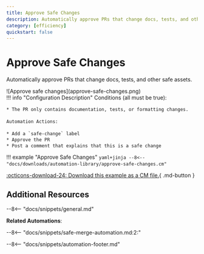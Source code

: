 ```yaml
---
title: Approve Safe Changes
description: Automatically approve PRs that change docs, tests, and other safe assets.
category: [efficiency]
quickstart: false
---
```

# Approve Safe Changes

Automatically approve PRs that change docs, tests, and other safe assets.

<div class="automationImage" style="align:right" markdown="1">![Approve safe changes](approve-safe-changes.png)</div>
<div class="automationDescription" markdown="1">
!!! info "Configuration Description"
    Conditions (all must be true):

    * The PR only contains documentation, tests, or formatting changes.

    Automation Actions:

    * Add a `safe-change` label
    * Approve the PR
    * Post a comment that explains that this is a safe change

</div>



!!! example "Approve Safe Changes"
    ```yaml+jinja
    --8<-- "docs/downloads/automation-library/approve-safe-changes.cm"
    ```
    <div class="result" markdown>
      <span>
      [:octicons-download-24: Download this example as a CM file.](/downloads/automation-library/approve-safe-changes.cm){ .md-button }
      </span>
    </div>

<style>


  </style>

## Additional Resources

--8<-- "docs/snippets/general.md"

**Related Automations**:

--8<-- "docs/snippets/safe-merge-automation.md:2:"

--8<-- "docs/snippets/automation-footer.md"
